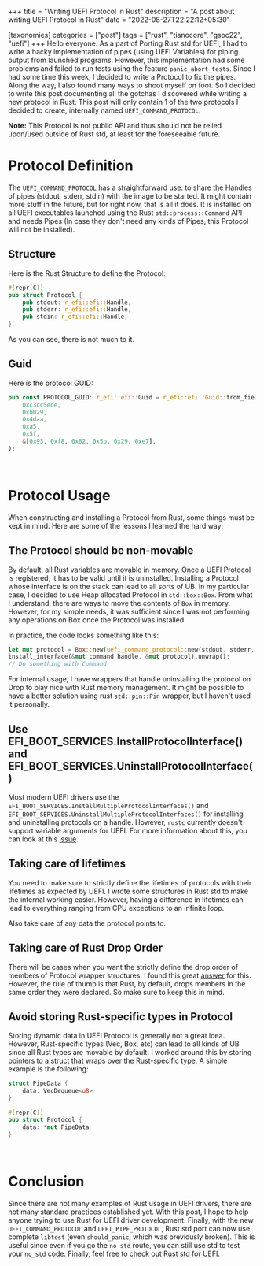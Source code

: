 +++
title = "Writing UEFI Protocol in Rust"
description = "A post about writing UEFI Protocol in Rust"
date = "2022-08-27T22:22:12+05:30"

[taxonomies]
categories = ["post"]
tags = ["rust", "tianocore", "gsoc22", "uefi"]
+++
Hello everyone. As a part of Porting Rust std for UEFI, I had to write a hacky implementation of pipes (using UEFI Variables) for piping output from launched programs. However, this implementation had some problems and failed to run tests using the feature `panic_abort_tests`. Since I had some time this week, I decided to write a Protocol to fix the pipes. Along the way, I also found many ways to shoot myself on foot. So I decided to write this post documenting all the gotchas I discovered while writing a new protocol in Rust. This post will only contain 1 of the two protocols I decided to create, internally named `UEFI_COMMAND_PROTOCOL`.

<!-- more -->

**Note:** This Protocol is not public API and thus should not be relied upon/used outside of Rust std, at least for the foreseeable future.

# Protocol Definition
The `UEFI_COMMAND_PROTOCOL` has a straightforward use: to share the Handles of pipes (stdout, stderr, stdin) with the image to be started. It might contain more stuff in the future, but for right now, that is all it does. It is installed on all UEFI executables launched using the Rust `std::process::Command` API and needs Pipes (In case they don't need any kinds of Pipes, this Protocol will not be installed).

## Structure
Here is the Rust Structure to define the Protocol:
```rust
#[repr(C)]
pub struct Protocol {
    pub stdout: r_efi::efi::Handle,
    pub stderr: r_efi::efi::Handle,
    pub stdin: r_efi::efi::Handle,
}
```
As you can see, there is not much to it.

## Guid
Here is the protocol GUID:
```rust
pub const PROTOCOL_GUID: r_efi::efi::Guid = r_efi::efi::Guid::from_fields(
    0xc3cc5ede,
    0xb029,
    0x4daa,
    0xa5,
    0x5f,
    &[0x93, 0xf8, 0x82, 0x5b, 0x29, 0xe7],
);
```

<br>

# Protocol Usage
When constructing and installing a Protocol from Rust, some things must be kept in mind. Here are some of the lessons I learned the hard way:

## The Protocol should be non-movable
By default, all Rust variables are movable in memory. Once a UEFI Protocol is registered, it has to be valid until it is uninstalled. Installing a Protocol whose interface is on the stack can lead to all sorts of UB. In my particular case, I decided to use Heap allocated Protocol in `std::box::Box`. From what I understand, there are ways to move the contents of `Box` in memory. However, for my simple needs, it was sufficient since I was not performing any operations on Box once the Protocol was installed.

In practice, the code looks something like this:
```rust
let mut protocol = Box::new(uefi_command_protocol::new(stdout, stderr, stdin));
install_interface(&mut command handle, &mut protocol).unwrap();
// Do something with Command
```
For internal usage, I have wrappers that handle uninstalling the protocol on Drop to play nice with Rust memory management. It might be possible to have a better solution using rust `std::pin::Pin` wrapper, but I haven't used it personally.

## Use EFI_BOOT_SERVICES.InstallProtocolInterface() and EFI_BOOT_SERVICES.UninstallProtocolInterface()
Most modern UEFI drivers use the `EFI_BOOT_SERVICES.InstallMultipleProtocolInterfaces()` and `EFI_BOOT_SERVICES.UninstallMultipleProtocolInterfaces()` for installing and uninstalling protocols on a handle. However, `rustc` currently doesn't support variable arguments for UEFI. For more information about this, you can look at this [issue](https://github.com/r-efi/r-efi/issues/12).

## Taking care of lifetimes
You need to make sure to strictly define the lifetimes of protocols with their lifetimes as expected by UEFI. I wrote some structures in Rust std to make the internal working easier. However, having a difference in lifetimes can lead to everything ranging from CPU exceptions to an infinite loop.

Also take care of any data the protocol points to.

## Taking care of Rust Drop Order
There will be cases when you want the strictly define the drop order of members of Protocol wrapper structures. I found this great [answer](https://stackoverflow.com/questions/41053542/forcing-the-order-in-which-struct-fields-are-dropped) for this. However, the rule of thumb is that Rust, by default, drops members in the same order they were declared. So make sure to keep this in mind.

## Avoid storing Rust-specific types in Protocol
Storing dynamic data in UEFI Protocol is generally not a great idea. However, Rust-specific types (Vec, Box, etc) can lead to all kinds of UB since all Rust types are movable by default. I worked around this by storing pointers to a struct that wraps over the Rust-specific type. A simple example is the following:
```rust
struct PipeData {
    data: VecDequeue<u8>
}

#[repr(C)]
pub struct Protocol {
    data: *mut PipeData
}
```

<br>

# Conclusion
Since there are not many examples of Rust usage in UEFI drivers, there are not many standard practices established yet. With this post, I hope to help anyone trying to use Rust for UEFI driver development. Finally, with the new `UEFI_COMMAND_PROTOCOL` and `UEFI_PIPE_PROTOCOL`, Rust std port can now use complete `libtest` (even `should_panic`, which was previously broken). This is useful since even if you go the `no_std` route, you can still use std to test your `no_std` code. Finally, feel free to check out [Rust std for UEFI](https://github.com/rust-lang/rust/pull/100316).
